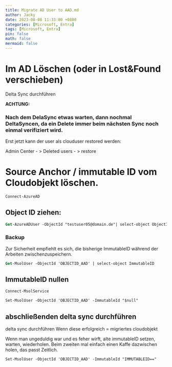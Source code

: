 ```yaml
---
title: Migrate AD User to AAD.md
author: Jacky
date: 2023-08-08 11:33:00 +0800
categories: [Microsoft, Entra]
tags: [Microsoft, Entra]
pin: false
math: false
mermaid: false
---
```

# Im AD Löschen (oder in Lost&Found verschieben)

Delta Sync durchführen

**ACHTUNG:**

### Nach dem DelaSync etwas warten, dann nochmal DeltaSyncen, da ein Delete immer beim nächsten Sync noch einmal verifiziert wird.

Erst  jetzt kann der user als clouduser restored werden:

Admin Center - > Deleted users - > restore



# Source Anchor / immutable ID vom Cloudobjekt löschen.

```ps
Connect-AzureAD
```

## Object ID ziehen:

```ps
Get-AzureADUser -ObjectId "testuser05@domain.de"| select-object ObjectID
```

### Backup

Zur Sicherheit empfiehlt es sich, die bisherige ImmutableID  während der Arbeiten zwischenzuspeichern. 

```ps
Get-MsolUser -ObjectId 'OBJECTID_AAD' | select-object ImmutableID
```

## ImmutableID nullen

```ps
Connect-MsolService
```

```ps
Set-MsolUser -ObjectId 'OBJECTID_AAD' -ImmutableId "$null"
```

## abschließenden delta sync durchführen

delta sync durchführen
Wenn diese erfolgreich = migriertes cloudobjekt

Wenn man ungeduldig war und es feher wirft, alte immutableID setzen, warten, wiederholen. Beim zweiten mal einfach einen Kaffe dazwischen holen, das passt Zeitlich.

```ps
Set-MsolUser -ObjectId 'OBJECTID_AAD' -ImmutableId "IMMUTABLEID=="
```
